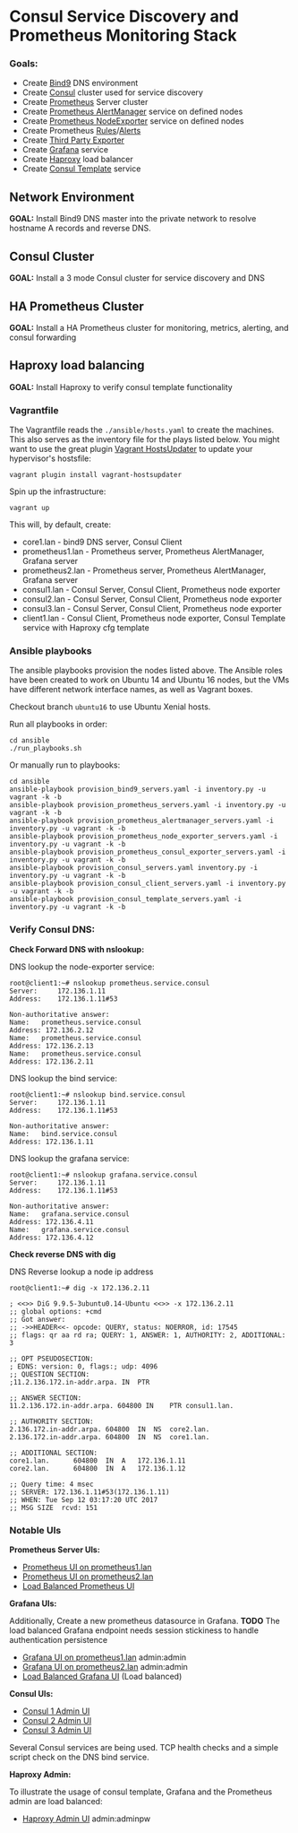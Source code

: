 # Consul Service Discovery and Prometheus Monitoring Stack

### Goals:
* Create [Bind9](https://wiki.debian.org/Bind9) DNS environment
* Create [Consul](https://github.com/hashicorp/consul) cluster used for service discovery
* Create [Prometheus](https://github.com/prometheus) Server cluster
* Create [Prometheus AlertManager](https://github.com/prometheus/alertmanager) service on defined nodes
* Create [Prometheus NodeExporter](https://github.com/prometheus/node_exporter) service on defined nodes
* Create Prometheus [Rules](https://prometheus.io/docs/querying/rules/)/[Alerts](https://prometheus.io/docs/alerting/rules/)
* Create [Third Party Exporter](https://github.com/prometheus/consul_exporter)
* Create [Grafana](https://github.com/grafana/grafana) service
* Create [Haproxy](http://www.haproxy.org/) load balancer
* Create [Consul Template](https://github.com/hashicorp/consul-template) service

## Network Environment
**GOAL:** Install Bind9 DNS master into the private network to resolve hostname A records and reverse DNS.

## Consul Cluster
**GOAL:** Install a 3 mode Consul cluster for service discovery and DNS

## HA Prometheus Cluster
**GOAL:** Install a HA Prometheus cluster for monitoring, metrics, alerting, and consul forwarding

## Haproxy load balancing
**GOAL:** Install Haproxy to verify consul template functionality

### Vagrantfile

The Vagrantfile reads the ```./ansible/hosts.yaml``` to create the machines. This also serves as the inventory file for the plays listed below. You might want to use the great plugin [Vagrant HostsUpdater](https://github.com/cogitatio/vagrant-hostsupdater) to update your hypervisor's hostsfile:
```
vagrant plugin install vagrant-hostsupdater
```

Spin up the infrastructure:
```
vagrant up
```

This will, by default, create:
* core1.lan - bind9 DNS server, Consul Client
* prometheus1.lan - Prometheus server, Prometheus AlertManager, Grafana server
* prometheus2.lan - Prometheus server, Prometheus AlertManager, Grafana server
* consul1.lan - Consul Server, Consul Client, Prometheus node exporter
* consul2.lan - Consul Server, Consul Client, Prometheus node exporter
* consul3.lan - Consul Server, Consul Client, Prometheus node exporter
* client1.lan - Consul Client, Prometheus node exporter, Consul Template service with Haproxy cfg template

### Ansible playbooks

The ansible playbooks provision the nodes listed above. The Ansible roles have been created to work on Ubuntu 14 and Ubuntu 16 nodes, but the VMs have different network interface names, as well as Vagrant boxes.

Checkout branch ```ubuntu16``` to use Ubuntu Xenial hosts.

Run all playbooks in order:
```
cd ansible
./run_playbooks.sh
```

Or manually run to playbooks:
```
cd ansible
ansible-playbook provision_bind9_servers.yaml -i inventory.py -u vagrant -k -b
ansible-playbook provision_prometheus_servers.yaml -i inventory.py -u vagrant -k -b
ansible-playbook provision_prometheus_alertmanager_servers.yaml -i inventory.py -u vagrant -k -b
ansible-playbook provision_prometheus_node_exporter_servers.yaml -i inventory.py -u vagrant -k -b
ansible-playbook provision_prometheus_consul_exporter_servers.yaml -i inventory.py -u vagrant -k -b
ansible-playbook provision_consul_servers.yaml inventory.py -i inventory.py -u vagrant -k -b
ansible-playbook provision_consul_client_servers.yaml -i inventory.py -u vagrant -k -b
ansible-playbook provision_consul_template_servers.yaml -i inventory.py -u vagrant -k -b
```

### Verify Consul DNS:

**Check Forward DNS with nslookup:**

DNS lookup the node-exporter service:
```
root@client1:~# nslookup prometheus.service.consul
Server:		172.136.1.11
Address:	172.136.1.11#53

Non-authoritative answer:
Name:	prometheus.service.consul
Address: 172.136.2.12
Name:	prometheus.service.consul
Address: 172.136.2.13
Name:	prometheus.service.consul
Address: 172.136.2.11

```
DNS lookup the bind service:
```
root@client1:~# nslookup bind.service.consul
Server:		172.136.1.11
Address:	172.136.1.11#53

Non-authoritative answer:
Name:	bind.service.consul
Address: 172.136.1.11
```

DNS lookup the grafana service:
```
root@client1:~# nslookup grafana.service.consul
Server:		172.136.1.11
Address:	172.136.1.11#53

Non-authoritative answer:
Name:	grafana.service.consul
Address: 172.136.4.11
Name:	grafana.service.consul
Address: 172.136.4.12
```


**Check reverse DNS with dig**

DNS Reverse lookup a node ip address
```
root@client1:~# dig -x 172.136.2.11

; <<>> DiG 9.9.5-3ubuntu0.14-Ubuntu <<>> -x 172.136.2.11
;; global options: +cmd
;; Got answer:
;; ->>HEADER<<- opcode: QUERY, status: NOERROR, id: 17545
;; flags: qr aa rd ra; QUERY: 1, ANSWER: 1, AUTHORITY: 2, ADDITIONAL: 3

;; OPT PSEUDOSECTION:
; EDNS: version: 0, flags:; udp: 4096
;; QUESTION SECTION:
;11.2.136.172.in-addr.arpa.	IN	PTR

;; ANSWER SECTION:
11.2.136.172.in-addr.arpa. 604800 IN	PTR	consul1.lan.

;; AUTHORITY SECTION:
2.136.172.in-addr.arpa.	604800	IN	NS	core2.lan.
2.136.172.in-addr.arpa.	604800	IN	NS	core1.lan.

;; ADDITIONAL SECTION:
core1.lan.		604800	IN	A	172.136.1.11
core2.lan.		604800	IN	A	172.136.1.12

;; Query time: 4 msec
;; SERVER: 172.136.1.11#53(172.136.1.11)
;; WHEN: Tue Sep 12 03:17:20 UTC 2017
;; MSG SIZE  rcvd: 151
```

### Notable UIs

**Prometheus Server UIs:**
* [Prometheus UI on prometheus1.lan](http://prometheus1.lan:9090)
* [Prometheus UI on prometheus2.lan](http://prometheus2.lan:9090)
* [Load Balanced Prometheus UI](http://client1.lan:9090)

**Grafana UIs:**

Additionally, Create a new prometheus datasource in Grafana.
**TODO** The load balanced Grafana endpoint needs session stickiness to handle authentication persistence

* [Grafana UI on prometheus1.lan](http://prometheus1.lan:3000) admin:admin
* [Grafana UI on prometheus2.lan](http://prometheus2.lan:3000) admin:admin
* [Load Balanced Grafana UI](http://client1.lan:3000) (Load balanced)

**Consul UIs:**
* [Consul 1 Admin UI](http://consul1.lan:8500/ui/#)
* [Consul 2 Admin UI](http://consul2.lan:8500/ui/#)
* [Consul 3 Admin UI](http://consul3.lan:8500/ui/#)

Several Consul services are being used. TCP health checks and a simple script check on the DNS bind service.

**Haproxy Admin:**

To illustrate the usage of consul template, Grafana and the Prometheus admin are load balanced:

* [Haproxy Admin UI](http://client1.lan:8888) admin:adminpw

